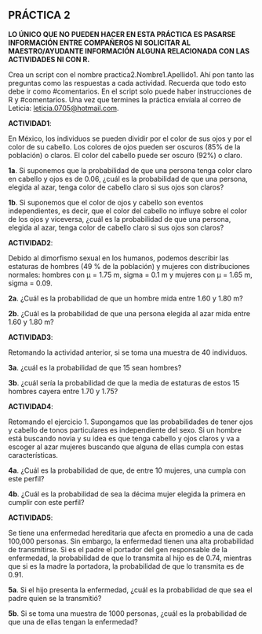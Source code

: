 ## PRÁCTICA 2

**LO ÚNICO QUE NO PUEDEN HACER EN ESTA PRÁCTICA ES PASARSE INFORMACIÓN ENTRE COMPAÑEROS NI SOLICITAR AL MAESTRO/AYUDANTE INFORMACIÓN ALGUNA RELACIONADA CON LAS ACTIVIDADES NI CON R.**

Crea un script con el nombre practica2.Nombre1.Apellido1. Ahí pon tanto las preguntas como las respuestas a cada actividad. Recuerda que todo esto debe ir como #comentarios. En el script solo puede haber instrucciones de R y #comentarios. Una vez que termines la práctica envíala al correo de Leticia: leticia.0705@hotmail.com.

**ACTIVIDAD1**:

En México, los individuos se pueden dividir por el color de sus ojos y por el color de su cabello. Los colores de ojos pueden ser oscuros (85% de la población) o claros. El color del cabello puede ser oscuro (92%) o claro. 

**1a**. Si suponemos que la probabilidad de que una persona tenga color claro en cabello y ojos es de 0.06, ¿cuál es la probabilidad de que una persona, elegida al azar, tenga color de cabello claro si sus ojos son claros?

**1b**. Si suponemos que el color de ojos y cabello son eventos independientes, es decir, que el color del cabello no influye sobre el color de los ojos y viceversa, ¿cuál es la probabilidad de que una persona, elegida al azar, tenga color de cabello claro si sus ojos son claros?

**ACTIVIDAD2**:

Debido al dimorfismo sexual en los humanos, podemos describir las estaturas de hombres (49 % de la población) y mujeres con distribuciones normales: hombres con µ = 1.75 m, sigma = 0.1 m y mujeres con µ = 1.65 m, sigma = 0.09.

**2a**. ¿Cuál es la probabilidad de que un hombre mida entre 1.60 y 1.80 m? 

**2b**. ¿Cuál es la probabilidad de que una persona elegida al azar mida entre 1.60 y 1.80 m?

**ACTIVIDAD3**:

Retomando la actividad anterior, si se toma una muestra de 40 individuos. 

**3a**. ¿cuál es la probabilidad de que 15 sean hombres?

**3b**. ¿cuál sería la probabilidad de que la media de estaturas de estos 15 hombres cayera entre 1.70 y 1.75?

**ACTIVIDAD4**:

Retomando el ejercicio 1. Supongamos que las probabilidades de tener ojos y cabello de tonos particulares es independiente del sexo. Si un hombre está buscando novia y su idea es que tenga cabello y ojos claros y va a escoger al azar mujeres buscando que alguna de ellas cumpla con estas características. 

**4a**. ¿Cuál es la probabilidad de que, de entre 10 mujeres, una cumpla con este perfil?

**4b**. ¿Cuál es la probabilidad de sea la décima mujer elegida la primera en cumplir con este perfil?

**ACTIVIDAD5**:

Se tiene una enfermedad hereditaria que afecta en promedio a una de cada 100,000 personas. Sin embargo, la enfermedad tienen una alta probabilidad de transmitirse. Si es el padre el portador del gen responsable de la enfermedad, la probabilidad de que lo transmita al hijo es de 0.74, mientras que si es la madre la portadora, la probabilidad de que lo transmita es de 0.91.

**5a**. Si el hijo presenta la enfermedad, ¿cuál es la probabilidad de que sea el padre quien se la transmitió?

**5b**. Si se toma una muestra de 1000 personas, ¿cuál es la probabilidad de que una de ellas tengan la enfermedad?